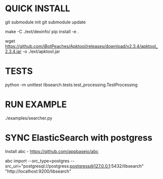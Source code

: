 # QUICK INSTALL

git submodule init
git submodule update

make -C ./ext/dexinfo/
pip install -e .

wget https://github.com/iBotPeaches/Apktool/releases/download/v2.3.4/apktool_2.3.4.jar -o ./ext/apktool.jar

# TESTS
python -m unittest libsearch.tests.test_processing.TestProcessing

# RUN EXAMPLE

./examples/searcher.py

# SYNC ElasticSearch with postgress
Install abc - https://github.com/appbaseio/abc

abc import --src_type=postgres --src_uri="postgresql://postgress:postgress@127.0.0.1:5432/libsearch" "http://localhost:9200/libsearch"